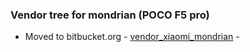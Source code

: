 ### Vendor tree for mondrian (POCO F5 pro)

* Moved to bitbucket.org - [vendor_xiaomi_mondrian](https://bitbucket.org/danipunk1/vendor_xiaomi_mondrian) -
